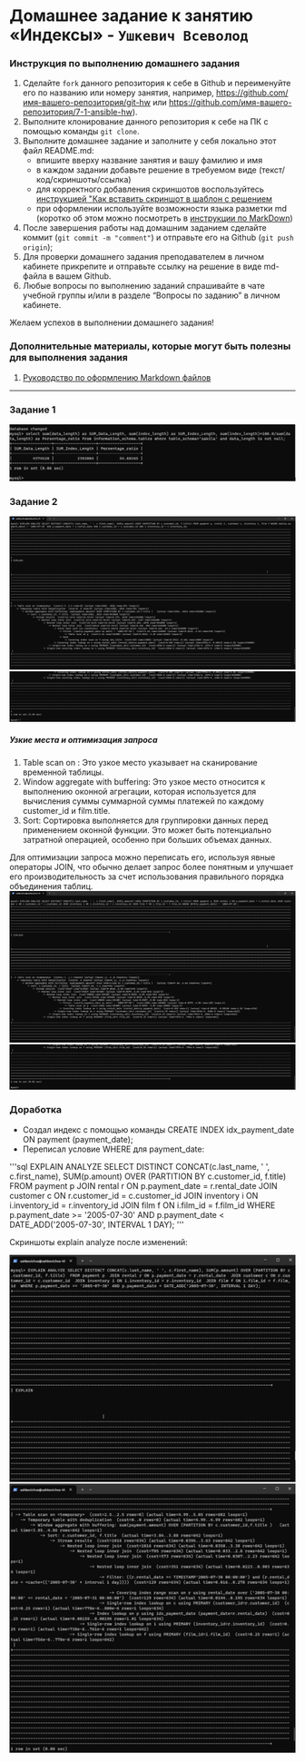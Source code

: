 # Домашнее задание к занятию «Индексы» - `Ушкевич Всеволод`


### Инструкция по выполнению домашнего задания

   1. Сделайте `fork` данного репозитория к себе в Github и переименуйте его по названию или номеру занятия, например, https://github.com/имя-вашего-репозитория/git-hw или  https://github.com/имя-вашего-репозитория/7-1-ansible-hw).
   2. Выполните клонирование данного репозитория к себе на ПК с помощью команды `git clone`.
   3. Выполните домашнее задание и заполните у себя локально этот файл README.md:
      - впишите вверху название занятия и вашу фамилию и имя
      - в каждом задании добавьте решение в требуемом виде (текст/код/скриншоты/ссылка)
      - для корректного добавления скриншотов воспользуйтесь [инструкцией "Как вставить скриншот в шаблон с решением](https://github.com/netology-code/sys-pattern-homework/blob/main/screen-instruction.md)
      - при оформлении используйте возможности языка разметки md (коротко об этом можно посмотреть в [инструкции  по MarkDown](https://github.com/netology-code/sys-pattern-homework/blob/main/md-instruction.md))
   4. После завершения работы над домашним заданием сделайте коммит (`git commit -m "comment"`) и отправьте его на Github (`git push origin`);
   5. Для проверки домашнего задания преподавателем в личном кабинете прикрепите и отправьте ссылку на решение в виде md-файла в вашем Github.
   6. Любые вопросы по выполнению заданий спрашивайте в чате учебной группы и/или в разделе “Вопросы по заданию” в личном кабинете.

Желаем успехов в выполнении домашнего задания!

### Дополнительные материалы, которые могут быть полезны для выполнения задания

1. [Руководство по оформлению Markdown файлов](https://gist.github.com/Jekins/2bf2d0638163f1294637#Code)

---

### Задание 1

![img1](122/1y.png)


### Задание 2

![img2](122/2y.png)
![img3](122/3y.png)
##### Узкие места и оптимизация запроса
1. Table scan on <temporary>: Это узкое место указывает на сканирование временной таблицы.
2. Window aggregate with buffering: Это узкое место относится к выполнению оконной агрегации, которая используется для вычисления суммы суммарной суммы платежей по каждому customer_id и film.title.
3. Sort: Сортировка выполняется для группировки данных перед применением оконной функции. Это может быть потенциально затратной операцией, особенно при больших объемах данных.

Для оптимизации запроса можно переписать его, используя явные операторы JOIN, что обычно делает запрос более понятным и улучшает его производительность за счет использования правильного порядка объединения таблиц.
![img4](122/4y.png)
![img5](122/5y.png)

### Доработка

- Создал индекс с помощью команды CREATE INDEX idx_payment_date ON payment (payment_date);
- Переписал условие WHERE для payment_date:


'''sql
EXPLAIN ANALYZE SELECT DISTINCT CONCAT(c.last_name, ' ', c.first_name), SUM(p.amount) OVER (PARTITION BY c.customer_id, f.title) 
FROM payment p 
JOIN rental r ON p.payment_date = r.rental_date 
JOIN customer c ON r.customer_id = c.customer_id 
JOIN inventory i ON i.inventory_id = r.inventory_id 
JOIN film f ON i.film_id = f.film_id 
WHERE p.payment_date >= '2005-07-30' AND p.payment_date < DATE_ADD('2005-07-30', INTERVAL 1 DAY);
'''

Cкриншоты explain analyze после изменений:

![img6](122/6y.png)
![img7](122/7y.png)
